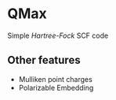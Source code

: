 # QMax

Simple _Hartree-Fock_ SCF code





## Other features
- Mulliken point charges
- Polarizable Embedding
